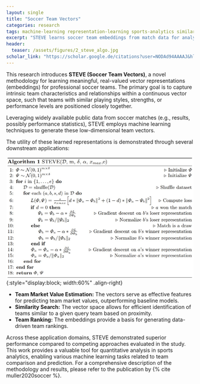 ```yaml
---
layout: single
title: "Soccer Team Vectors"
categories: research
tags: machine-learning representation-learning sports-analytics similarity-search
excerpt: "STEVE learns soccer team embeddings from match data for analysis."
header:
  teaser: /assets/figures/2_steve_algo.jpg
scholar_link: "https://scholar.google.de/citations?user=NODAd94AAAAJ&hl=en"
---
```

This research introduces **STEVE (Soccer Team Vectors)**, a novel methodology for learning meaningful, real-valued vector representations (embeddings) for professional soccer teams. The primary goal is to capture intrinsic team characteristics and relationships within a continuous vector space, such that teams with similar playing styles, strengths, or performance levels are positioned closely together.

Leveraging widely available public data from soccer matches (e.g., results, possibly performance statistics), STEVE employs machine learning techniques to generate these low-dimensional team vectors.

The utility of these learned representations is demonstrated through several downstream applications:

![alt text](\assets\figures\2_steve_algo.jpg){:style="display:block; width:60%" .align-right}

*   **Team Market Value Estimation:** The vectors serve as effective features for predicting team market values, outperforming baseline models.
*   **Similarity Search:** The vector space allows for efficient identification of teams similar to a given query team based on proximity.
*   **Team Ranking:** The embeddings provide a basis for generating data-driven team rankings.

Across these application domains, STEVE demonstrated superior performance compared to competing approaches evaluated in the study. This work provides a valuable tool for quantitative analysis in sports analytics, enabling various machine learning tasks related to team comparison and prediction. For a comprehensive description of the methodology and results, please refer to the publication by {% cite muller2020soccer %}.
